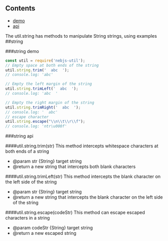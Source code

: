 
## Contents

- [demo](#demo)
- [api](#api)

The util.string has methods to manipulate String strings, using examples
##string

<span id="demo"></span>
###string demo

```javascript
const util = require('nebjs-util');
// Empty space at both ends of the string
util.string.trim('  abc  ');
// console.log: 'abc'

// Empty the left margin of the string
util.string.trimLeft('  abc  ');
// console.log: 'abc  '

// Empty the right margin of the string
util.string.trimRight('  abc  ');
// console.log: '  abc'
// escape character
util.string.escape("\\n\\t\\r\\f");
// console.log: 'ntr\u000f'
```

<span id="api"></span>
###string api

####util.string.trim(str)
This method intercepts whitespace characters at both ends of a string
- @param str {String} target string
- @return a new string that intercepts both blank characters

####util.string.trimLeft(str)
This method intercepts the blank character on the left side of the string
- @param str {String} target string
- @return a new string that intercepts the blank character on the left side of the string

####util.string.escape(codeStr)
This method can escape escaped characters in a string
- @param codeStr {String} target string
- @return a new escaped string
